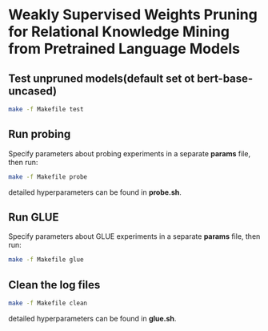 <!--
 * @Author: your name
 * @Date: 2020-10-31 00:05:34
 * @LastEditTime: 2020-11-18 20:33:40
 * @LastEditors: Please set LastEditors
 * @Description: In User Settings EditUse 
 * @FilePath: /LAMA/README.md
-->
# Weakly Supervised Weights Pruning for Relational Knowledge Mining from Pretrained Language Models

## Test unpruned models(default set ot bert-base-uncased)
```bash
make -f Makefile test
```

## Run probing
Specify parameters about probing experiments in a separate **params** file, then run:
```bash
make -f Makefile probe
```
detailed hyperparameters can be found in **probe.sh**.

## Run GLUE
Specify parameters about GLUE experiments in a separate **params** file, then run:
```bash
make -f Makefile glue
```

## Clean the log files
```bash
make -f Makefile clean
```
detailed hyperparameters can be found in **glue.sh**.